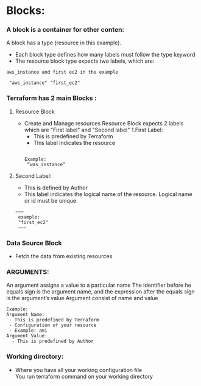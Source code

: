 # Blocks:
### A block is a container for other conten: 
A block has a type (resource in this example).  
- Each block type defines how many labels must follow the type keyword 
- The resource block type expects two labels, which are:
~~~
aws_instance and first ec2 in the example

 "aws_instance" "first_ec2"
 ~~~


### Terraform has 2 main Blocks : 
1. Resource Block
   - Create and Manage resources 
Resource Block expects 2 labels which are "First label" and "Second label" 
  1.First Label: 
       - This is predefined by Terraform 
       - This label indicates the resource
       ~~~

       Example:
        “was_instance” 
        ~~~

2.  Second Label:
       - This is defined by Author 
       - This label indicates the logical name of the resource. Logical name or id must be unique 

        ~~~
         example: 
         "first_ec2"
         ~~~

 ### Data Source Block 
 - Fetch the data from existing resources 
 
 ### ARGUMENTS: 
 An argument assigns a value to a particular name 
 The identifier before he equals sign is the argument name, and the expression after the equals sign is the argument’s value 
 Argument consist of name and value 
 ~~~
 Example:
 Argument Name: 
  - This is predefined by Terraform 
  - Configuration of your resource 
  - Example: ami 
 Argument Value: 
   - This is predefined by Author 
~~~

 ### Working directory: 
 - Where you have all your working configuration file  
 You run terraform command on your working directory 

